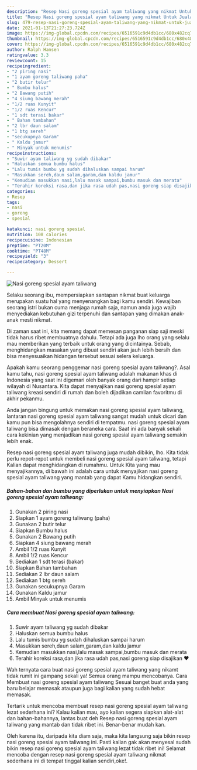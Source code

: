 ```yaml
---
description: "Resep Nasi goreng spesial ayam taliwang yang nikmat Untuk Jualan"
title: "Resep Nasi goreng spesial ayam taliwang yang nikmat Untuk Jualan"
slug: 479-resep-nasi-goreng-spesial-ayam-taliwang-yang-nikmat-untuk-jualan
date: 2021-01-13T21:27:23.724Z
image: https://img-global.cpcdn.com/recipes/6516591c9d4db1cc/680x482cq70/nasi-goreng-spesial-ayam-taliwang-foto-resep-utama.jpg
thumbnail: https://img-global.cpcdn.com/recipes/6516591c9d4db1cc/680x482cq70/nasi-goreng-spesial-ayam-taliwang-foto-resep-utama.jpg
cover: https://img-global.cpcdn.com/recipes/6516591c9d4db1cc/680x482cq70/nasi-goreng-spesial-ayam-taliwang-foto-resep-utama.jpg
author: Ralph Hansen
ratingvalue: 3.3
reviewcount: 15
recipeingredient:
- "2 piring nasi"
- "1 ayam goreng taliwang paha"
- "2 butir telur"
- " Bumbu halus"
- "2 Bawang putih"
- "4 siung bawang merah"
- "1/2 ruas Kunyit"
- "1/2 ruas Kencur"
- "1 sdt terasi bakar"
- " Bahan tambahan"
- "2 lbr daun salam"
- "1 btg sereh"
- "secukupnya Garam"
- " Kaldu jamur"
- " Minyak untuk menumis"
recipeinstructions:
- "Suwir ayam taliwang yg sudah dibakar"
- "Haluskan semua bumbu halus"
- "Lalu tumis bumbu yg sudah dihaluskan sampai harum"
- "Masukkan sereh,daun salam,garam,dan kaldu jamur"
- "Kemudian masukkan nasi,lalu masak sampai,bumbu masuk dan merata"
- "Terahir koreksi rasa,dan jika rasa udah pas,nasi goreng siap disajikan ❤️"
categories:
- Resep
tags:
- nasi
- goreng
- spesial

katakunci: nasi goreng spesial 
nutrition: 108 calories
recipecuisine: Indonesian
preptime: "PT20M"
cooktime: "PT48M"
recipeyield: "3"
recipecategory: Dessert

---
```



![Nasi goreng spesial ayam taliwang](https://img-global.cpcdn.com/recipes/6516591c9d4db1cc/680x482cq70/nasi-goreng-spesial-ayam-taliwang-foto-resep-utama.jpg)

Selaku seorang ibu, mempersiapkan santapan nikmat buat keluarga merupakan suatu hal yang menyenangkan bagi kamu sendiri. Kewajiban seorang istri bukan cuma menjaga rumah saja, namun anda juga wajib menyediakan kebutuhan gizi terpenuhi dan santapan yang dimakan anak-anak mesti nikmat.

Di zaman  saat ini, kita memang dapat memesan panganan siap saji meski tidak harus ribet membuatnya dahulu. Tetapi ada juga lho orang yang selalu mau memberikan yang terbaik untuk orang yang dicintainya. Sebab, menghidangkan masakan yang dibuat sendiri akan jauh lebih bersih dan bisa menyesuaikan hidangan tersebut sesuai selera keluarga. 



Apakah kamu seorang penggemar nasi goreng spesial ayam taliwang?. Asal kamu tahu, nasi goreng spesial ayam taliwang adalah makanan khas di Indonesia yang saat ini digemari oleh banyak orang dari hampir setiap wilayah di Nusantara. Kita dapat menyajikan nasi goreng spesial ayam taliwang kreasi sendiri di rumah dan boleh dijadikan camilan favoritmu di akhir pekanmu.

Anda jangan bingung untuk memakan nasi goreng spesial ayam taliwang, lantaran nasi goreng spesial ayam taliwang sangat mudah untuk dicari dan kamu pun bisa mengolahnya sendiri di tempatmu. nasi goreng spesial ayam taliwang bisa dimasak dengan beraneka cara. Saat ini ada banyak sekali cara kekinian yang menjadikan nasi goreng spesial ayam taliwang semakin lebih enak.

Resep nasi goreng spesial ayam taliwang juga mudah dibikin, lho. Kita tidak perlu repot-repot untuk membeli nasi goreng spesial ayam taliwang, tetapi Kalian dapat menghidangkan di rumahmu. Untuk Kita yang mau menyajikannya, di bawah ini adalah cara untuk menyajikan nasi goreng spesial ayam taliwang yang mantab yang dapat Kamu hidangkan sendiri.

<!--inarticleads1-->

##### Bahan-bahan dan bumbu yang diperlukan untuk menyiapkan Nasi goreng spesial ayam taliwang:

1. Gunakan 2 piring nasi
1. Siapkan 1 ayam goreng taliwang (paha)
1. Gunakan 2 butir telur
1. Siapkan  Bumbu halus
1. Gunakan 2 Bawang putih
1. Siapkan 4 siung bawang merah
1. Ambil 1/2 ruas Kunyit
1. Ambil 1/2 ruas Kencur
1. Sediakan 1 sdt terasi (bakar)
1. Siapkan  Bahan tambahan
1. Sediakan 2 lbr daun salam
1. Sediakan 1 btg sereh
1. Gunakan secukupnya Garam
1. Gunakan  Kaldu jamur
1. Ambil  Minyak untuk menumis




<!--inarticleads2-->

##### Cara membuat Nasi goreng spesial ayam taliwang:

1. Suwir ayam taliwang yg sudah dibakar
1. Haluskan semua bumbu halus
1. Lalu tumis bumbu yg sudah dihaluskan sampai harum
1. Masukkan sereh,daun salam,garam,dan kaldu jamur
1. Kemudian masukkan nasi,lalu masak sampai,bumbu masuk dan merata
1. Terahir koreksi rasa,dan jika rasa udah pas,nasi goreng siap disajikan ❤️




Wah ternyata cara buat nasi goreng spesial ayam taliwang yang nikamt tidak rumit ini gampang sekali ya! Semua orang mampu mencobanya. Cara Membuat nasi goreng spesial ayam taliwang Sesuai banget buat anda yang baru belajar memasak ataupun juga bagi kalian yang sudah hebat memasak.

Tertarik untuk mencoba membuat resep nasi goreng spesial ayam taliwang lezat sederhana ini? Kalau kalian mau, ayo kalian segera siapkan alat-alat dan bahan-bahannya, lantas buat deh Resep nasi goreng spesial ayam taliwang yang mantab dan tidak ribet ini. Benar-benar mudah kan. 

Oleh karena itu, daripada kita diam saja, maka kita langsung saja bikin resep nasi goreng spesial ayam taliwang ini. Pasti kalian gak akan menyesal sudah bikin resep nasi goreng spesial ayam taliwang lezat tidak ribet ini! Selamat mencoba dengan resep nasi goreng spesial ayam taliwang nikmat sederhana ini di tempat tinggal kalian sendiri,oke!.

